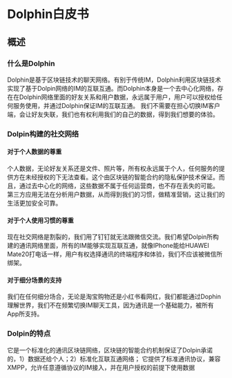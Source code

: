 # Dolphin白皮书
## 概述
### 什么是Dolphin
Dolphin是基于区块链技术的聊天网络。有别于传统IM，Dolphin利用区块链技术实现了基于Dolpin网络的IM的互联互通。而Dolphin本身是一个去中心化网络，存在在Dolphin网络里面的好友关系和用户数据，永远属于用户，用户可以授权给任何服务使用，并通过Dolphin保证IM的互联互通。
我们不需要在担心切换IM客户端，会让好友失联，我们也有权利用我们的自己的数据，得到我们想要的体验。

### Dolpin构建的社交网络
#### 对于个人数据的尊重
个人数据，无论好友关系还是文件、照片等，所有权永远属于个人，任何服务的提供方在未经授权的下无法查看。这个由区块链的智能合约的隐私保护技术保证。而且，通过去中心化的网络，这些数据不属于任何运营商，也不存在丢失的可能。
第三方应用无法在分析用户数据，从而得到我们的习惯，做精准营销，这让我们的生活更加安全可靠。
#### 对于个人使用习惯的尊重
现在社交网络是割裂的，我们用了钉钉就无法跟微信交流。我们希望Dolpin所构建的通讯网络里面，所有的IM能够实现互联互通，就像IPhone能给HUAWEI Mate20打电话一样，用户有权选择通讯的终端程序和体验，我们不应该被微信所绑架。
#### 对于细分场景的支持
我们在任何细分场合，无论是淘宝购物还是小红书看网红，我们都能通过Dophin理解世界，我们不在频繁切换IM聊天工具，因为通讯是一个基础能力，被所有App所支持。

### Dolpin的特点
它是一个标准化的通讯区块链网络，区块链的智能合约机制保证了Dolpin承诺的，1）数据还给个人；2）标准化互联互通网络；
它提供了标准通讯协议，兼容XMPP，允许任意遵循协议的IM接入，并在用户授权的前提下使用数据

